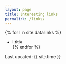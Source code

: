 ```yaml
---
layout: page
title: Interesting links
permalink: /links/
---
```



{% for l in site.data.links %}
  * l.title   
{% endfor %}


Last updated: {{ site.time }}
